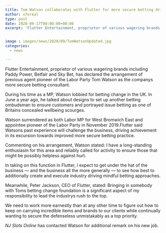 ```yaml
---
title: Tom Watson collaborates with Flutter for more secure betting drive
author: xforeal 
type: post
date: 2020-09-17T00:00:00+00:00
excerpt: 'Flutter Entertainment, proprietor of various wagering brands including Paddy Power, Betfair and Sky Bet, has declared the arrangement of previous agent pioneer of the Labor Party Tom Watson as the companys more secure betting adviser '


image : images/news/2020/09/TomWatsonUpdated.jpg
categories:
  - news

---
```

Flutter Entertainment, proprietor of various wagering brands including Paddy Power, Betfair and Sky Bet, has declared the arrangement of previous agent pioneer of the Labor Party Tom Watson as the companys more secure betting consultant. 

During his time as a MP, Watson lobbied for betting change in the UK. In June a year ago, he talked about designs to set up another betting ombudsman to ensure customers and portrayed issue betting as one of Britains concealed wellbeing scourges. 

Watson surrendered as both Labor MP for West Bromwich East and appointee pioneer of the Labor Party in November 2019.Flutter said Watsons past experience will challenge the business, driving achievement in its excursion towards improved more secure betting practice. 

Commenting on his arrangement, Watson stated: I have a long-standing enthusiasm for this area and reliably called for activity to ensure those that might be possibly helpless against hurt. 

In taking on this function in Flutter, I expect to get under the hat of the business &#8212; and the business all the more generally &#8212; to see how best to additionally create and execute industry driving mindful betting approaches. 

Meanwhile, Peter Jackson, CEO of Flutter, stated: Bringing in somebody with Toms betting change foundation is a significant aspect of my responsibility to lead the industrys rush to the top. 

We need to work more earnestly than at any other time to figure out how to keep on carrying incredible items and brands to our clients while continually wanting to secure the defenseless unmistakably as a top priority. 

_NJ Slots Online_ has contacted Watson for additional remark on his new job.